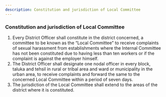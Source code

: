 ```yaml
---
description: Constitution and jurisdiction of Local Committee
---
```


### Constitution and jurisdiction of Local Committee

1. Every District Officer shall constitute in the district concerned, a committee to be known as the “Local Committee” to receive complaints of sexual harassment from establishments where the Internal Committee has not been constituted due to having less than ten workers or if the complaint is against the employer himself.
2. The District Officer shall designate one nodal officer in every block, taluka and tehsil in rural or tribal area and ward or municipality in the urban area, to receive complaints and forward the same to the concerned Local Committee within a period of seven days.
3. The jurisdiction of the Local Committee shall extend to the areas of the district where it is constituted.
